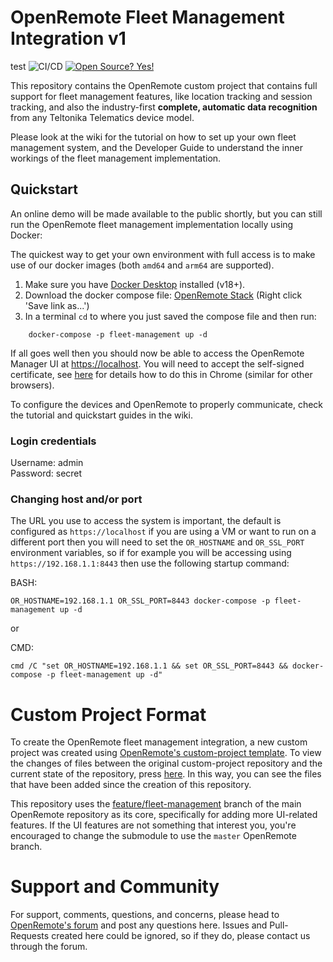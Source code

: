 # OpenRemote Fleet Management Integration v1
test
![CI/CD](https://github.com/openremote/fleet-management/workflows/CI/CD/badge.svg)
[![Open Source? Yes!](https://badgen.net/badge/Open%20Source%20%3F/Yes%21/blue?icon=github)](https://github.com/Naereen/badges/)

This repository contains the OpenRemote custom project that contains full support for fleet management features, like 
location tracking and session tracking, and also the industry-first **complete, automatic data recognition** from any 
Teltonika Telematics device model.

Please look at the wiki for the tutorial on how to set up your own fleet management system, and the Developer Guide to 
understand the inner workings of the fleet management implementation.

## Quickstart

An online demo will be made available to the public shortly, but you can still run the OpenRemote fleet management 
implementation locally using Docker:

The quickest way to get your own environment with full access is to make use of our docker images (both `amd64` and 
`arm64` are supported). 
1. Make sure you have [Docker Desktop](https://www.docker.com/products/docker-desktop) installed (v18+). 
2. Download the docker compose file:
[OpenRemote Stack](https://raw.githubusercontent.com/openremote/fleet-management/master/docker-compose.yml) (Right click 'Save link as...')
3. In a terminal `cd` to where you just saved the compose file and then run:
```
    docker-compose -p fleet-management up -d
```
If all goes well then you should now be able to access the OpenRemote Manager UI at [https://localhost](https://localhost). 
You will need to accept the self-signed certificate, see [here](https://www.technipages.com/google-chrome-bypass-your-connection-is-not-private-message) for details how to do this in Chrome 
(similar for other browsers).

To configure the devices and OpenRemote to properly communicate, check the tutorial and quickstart guides in the wiki.

### Login credentials
Username: admin  
Password: secret

### Changing host and/or port
The URL you use to access the system is important, the default is configured as `https://localhost` if you are using a VM or want to run on a different port then you will need to set the `OR_HOSTNAME` and `OR_SSL_PORT` environment variables, so if for example you will be accessing using `https://192.168.1.1:8443` then use the following startup command:

BASH:
```
OR_HOSTNAME=192.168.1.1 OR_SSL_PORT=8443 docker-compose -p fleet-management up -d
```
or

CMD:
```
cmd /C "set OR_HOSTNAME=192.168.1.1 && set OR_SSL_PORT=8443 && docker-compose -p fleet-management up -d"
```


# Custom Project Format

To create the OpenRemote fleet management integration, a new custom project was created using [OpenRemote's custom-project template](https://github.com/openremote/custom-project). To view the changes of files between the original custom-project repository and the current state of the repository, press [here]( https://github.com/openremote/fleet-management/compare/668ae6fdfb20eeae5977ad62b655bf3fb3d58cdd...main). In this way, you can see the files that have been added since the creation of this repository. 

This repository uses the [feature/fleet-management](https://github.com/openremote/openremote/tree/feature/fleet-management) branch of the main OpenRemote repository as its core, specifically for adding more UI-related features. If the UI features are not something that interest you, you're encouraged to change the submodule to use the `master` OpenRemote branch. 


# Support and Community

For support, comments, questions, and concerns, please head to [OpenRemote's forum](https://forum.openremote.io/) and post any questions here. Issues and Pull-Requests created here could be ignored, so if they do, please contact us through the forum. 
